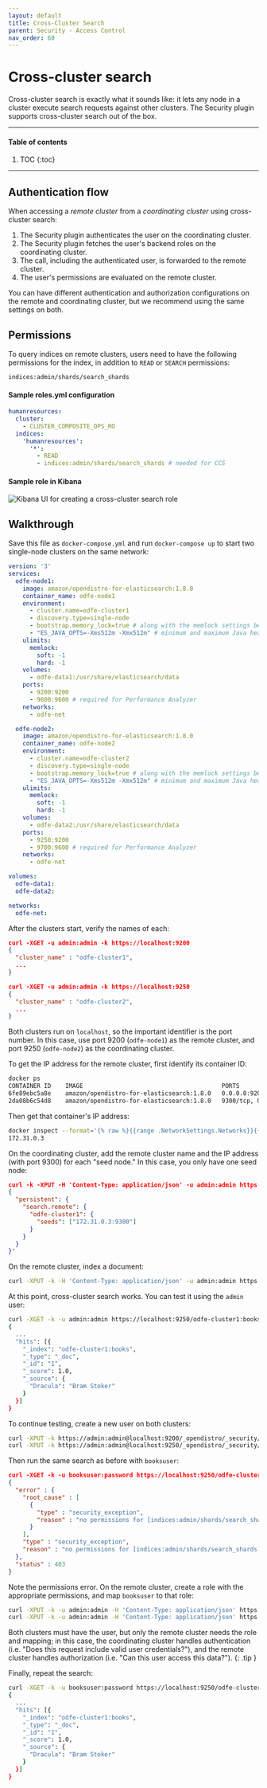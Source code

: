 ```yaml
---
layout: default
title: Cross-Cluster Search
parent: Security - Access Control
nav_order: 60
---
```


# Cross-cluster search

Cross-cluster search is exactly what it sounds like: it lets any node in a cluster execute search requests against other clusters. The Security plugin supports cross-cluster search out of the box.

---

#### Table of contents
1. TOC
{:toc}


---

## Authentication flow

When accessing a *remote cluster* from a *coordinating cluster* using cross-cluster search:

1. The Security plugin authenticates the user on the coordinating cluster.
1. The Security plugin fetches the user's backend roles on the coordinating cluster.
1. The call, including the authenticated user, is forwarded to the remote cluster.
1. The user's permissions are evaluated on the remote cluster.

You can have different authentication and authorization configurations on the remote and coordinating cluster, but we recommend using the same settings on both.


## Permissions

To query indices on remote clusters, users need to have the following permissions for the index, in addition to `READ` or `SEARCH` permissions:

```
indices:admin/shards/search_shards
```


#### Sample roles.yml configuration

```yml
humanresources:
  cluster:
    - CLUSTER_COMPOSITE_OPS_RO
  indices:
    'humanresources':
      '*':
        - READ
        - indices:admin/shards/search_shards # needed for CCS
```


#### Sample role in Kibana

![Kibana UI for creating a cross-cluster search role](../../images/security-ccs.png)


## Walkthrough

Save this file as `docker-compose.yml` and run `docker-compose up` to start two single-node clusters on the same network:

```yml
version: '3'
services:
  odfe-node1:
    image: amazon/opendistro-for-elasticsearch:1.8.0
    container_name: odfe-node1
    environment:
      - cluster.name=odfe-cluster1
      - discovery.type=single-node
      - bootstrap.memory_lock=true # along with the memlock settings below, disables swapping
      - "ES_JAVA_OPTS=-Xms512m -Xmx512m" # minimum and maximum Java heap size, recommend setting both to 50% of system RAM
    ulimits:
      memlock:
        soft: -1
        hard: -1
    volumes:
      - odfe-data1:/usr/share/elasticsearch/data
    ports:
      - 9200:9200
      - 9600:9600 # required for Performance Analyzer
    networks:
      - odfe-net

  odfe-node2:
    image: amazon/opendistro-for-elasticsearch:1.8.0
    container_name: odfe-node2
    environment:
      - cluster.name=odfe-cluster2
      - discovery.type=single-node
      - bootstrap.memory_lock=true # along with the memlock settings below, disables swapping
      - "ES_JAVA_OPTS=-Xms512m -Xmx512m" # minimum and maximum Java heap size, recommend setting both to 50% of system RAM
    ulimits:
      memlock:
        soft: -1
        hard: -1
    volumes:
      - odfe-data2:/usr/share/elasticsearch/data
    ports:
      - 9250:9200
      - 9700:9600 # required for Performance Analyzer
    networks:
      - odfe-net

volumes:
  odfe-data1:
  odfe-data2:

networks:
  odfe-net:
```

After the clusters start, verify the names of each:

```json
curl -XGET -u admin:admin -k https://localhost:9200
{
  "cluster_name" : "odfe-cluster1",
  ...
}

curl -XGET -u admin:admin -k https://localhost:9250
{
  "cluster_name" : "odfe-cluster2",
  ...
}
```

Both clusters run on `localhost`, so the important identifier is the port number. In this case, use port 9200 (`odfe-node1`) as the remote cluster, and port 9250 (`odfe-node2`) as the coordinating cluster.

To get the IP address for the remote cluster, first identify its container ID:

```bash
docker ps
CONTAINER ID    IMAGE                                       PORTS                                                      NAMES
6fe89ebc5a8e    amazon/opendistro-for-elasticsearch:1.8.0   0.0.0.0:9200->9200/tcp, 0.0.0.0:9600->9600/tcp, 9300/tcp   odfe-node1
2da08b6c54d8    amazon/opendistro-for-elasticsearch:1.8.0   9300/tcp, 0.0.0.0:9250->9200/tcp, 0.0.0.0:9700->9600/tcp   odfe-node2
```

Then get that container's IP address:

```bash
docker inspect --format='{% raw %}{{range .NetworkSettings.Networks}}{{.IPAddress}}{{end}}{% endraw %}' 6fe89ebc5a8e
172.31.0.3
```

On the coordinating cluster, add the remote cluster name and the IP address (with port 9300) for each "seed node." In this case, you only have one seed node:

```json
curl -k -XPUT -H 'Content-Type: application/json' -u admin:admin https://localhost:9250/_cluster/settings -d '
{
  "persistent": {
    "search.remote": {
      "odfe-cluster1": {
        "seeds": ["172.31.0.3:9300"]
      }
    }
  }
}'
```

On the remote cluster, index a document:

```bash
curl -XPUT -k -H 'Content-Type: application/json' -u admin:admin https://localhost:9200/books/_doc/1 -d '{"Dracula": "Bram Stoker"}'
```

At this point, cross-cluster search works. You can test it using the `admin` user:

```bash
curl -XGET -k -u admin:admin https://localhost:9250/odfe-cluster1:books/_search?pretty
{
  ...
  "hits": [{
    "_index": "odfe-cluster1:books",
    "_type": "_doc",
    "_id": "1",
    "_score": 1.0,
    "_source": {
      "Dracula": "Bram Stoker"
    }
  }]
}
```

To continue testing, create a new user on both clusters:

```bash
curl -XPUT -k https://admin:admin@localhost:9200/_opendistro/_security/api/internalusers/booksuser  -H 'Content-Type: application/json' -d '{"password":"password"}'
curl -XPUT -k https://admin:admin@localhost:9250/_opendistro/_security/api/internalusers/booksuser  -H 'Content-Type: application/json' -d '{"password":"password"}'
```

Then run the same search as before with `booksuser`:

```json
curl -XGET -k -u booksuser:password https://localhost:9250/odfe-cluster1:books/_search?pretty
{
  "error" : {
    "root_cause" : [
      {
        "type" : "security_exception",
        "reason" : "no permissions for [indices:admin/shards/search_shards, indices:data/read/search] and User [name=booksuser, roles=[], requestedTenant=null]"
      }
    ],
    "type" : "security_exception",
    "reason" : "no permissions for [indices:admin/shards/search_shards, indices:data/read/search] and User [name=booksuser, roles=[], requestedTenant=null]"
  },
  "status" : 403
}
```

Note the permissions error. On the remote cluster, create a role with the appropriate permissions, and map `booksuser` to that role:

```bash
curl -XPUT -k -u admin:admin -H 'Content-Type: application/json' https://localhost:9200/_opendistro/_security/api/roles/booksrole -d '{"index_permissions":[{"index_patterns":["books"],"allowed_actions":["indices:admin/shards/search_shards","indices:data/read/search"]}]}'
curl -XPUT -k -u admin:admin -H 'Content-Type: application/json' https://localhost:9200/_opendistro/_security/api/rolesmapping/booksrole -d '{"users" : ["booksuser"]}'
```

Both clusters must have the user, but only the remote cluster needs the role and mapping; in this case, the coordinating cluster handles authentication (i.e. "Does this request include valid user credentials?"), and the remote cluster handles authorization (i.e. "Can this user access this data?").
{: .tip }

Finally, repeat the search:

```bash
curl -XGET -k -u booksuser:password https://localhost:9250/odfe-cluster1:books/_search?pretty
{
  ...
  "hits": [{
    "_index": "odfe-cluster1:books",
    "_type": "_doc",
    "_id": "1",
    "_score": 1.0,
    "_source": {
      "Dracula": "Bram Stoker"
    }
  }]
}
```
